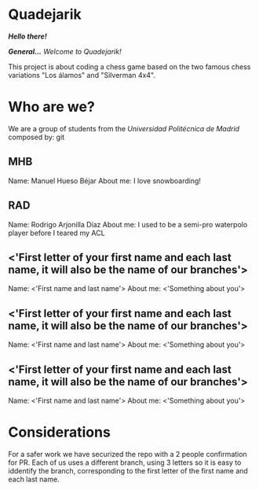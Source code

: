 # Quadejarik
***Hello there!***

***General...*** *Welcome to Quadejarik!*

This project is about coding a chess game based on the two famous chess variations "Los álamos" and "Silverman 4x4".


# Who are we?
We are a group of students from the *Universidad Politécnica de Madrid* composed by:
git 
## MHB
Name: Manuel Hueso Béjar
About me: I love snowboarding!

## RAD
Name: Rodrigo Arjonilla Díaz
About me: I used to be a semi-pro waterpolo player before I teared my ACL

## <'First letter of your first name and each last name, it will also be the name of our branches'>
Name: <'First name and last name'>
About me: <'Something about you'>

## <'First letter of your first name and each last name, it will also be the name of our branches'>
Name: <'First name and last name'>
About me: <'Something about you'>

## <'First letter of your first name and each last name, it will also be the name of our branches'>
Name: <'First name and last name'>
About me: <'Something about you'>

# Considerations
For a safer work we have securized the repo with a 2 people confirmation for PR.
Each of us uses a different branch, using 3 letters so it is easy to iddentify the branch, corresponding to the first letter of the first name and each last name.
